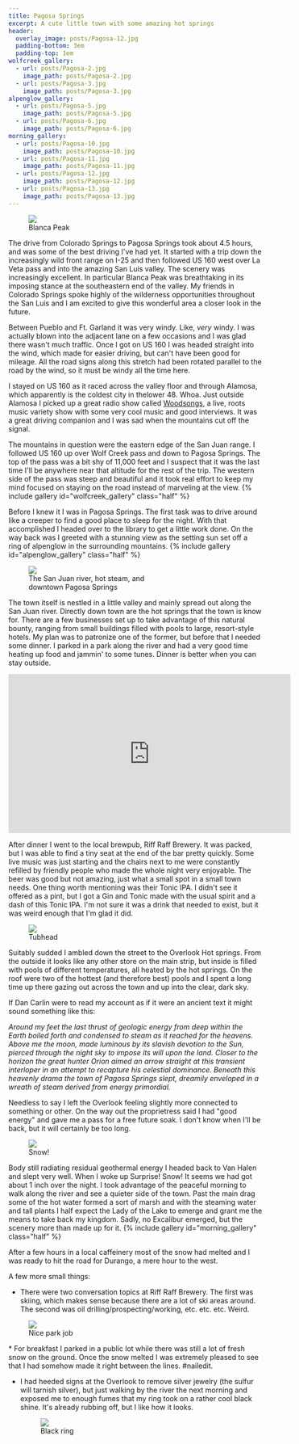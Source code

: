 ```yaml
---
title: Pagosa Springs
excerpt: A cute little town with some amazing hot springs
header:
  overlay_image: posts/Pagosa-12.jpg
  padding-bottom: 3em
  padding-top: 1em
wolfcreek_gallery:
  - url: posts/Pagosa-2.jpg
    image_path: posts/Pagosa-2.jpg
  - url: posts/Pagosa-3.jpg
    image_path: posts/Pagosa-3.jpg
alpenglow_gallery:
  - url: posts/Pagosa-5.jpg
    image_path: posts/Pagosa-5.jpg
  - url: posts/Pagosa-6.jpg
    image_path: posts/Pagosa-6.jpg
morning_gallery:
  - url: posts/Pagosa-10.jpg
    image_path: posts/Pagosa-10.jpg
  - url: posts/Pagosa-11.jpg
    image_path: posts/Pagosa-11.jpg
  - url: posts/Pagosa-12.jpg
    image_path: posts/Pagosa-12.jpg
  - url: posts/Pagosa-13.jpg
    image_path: posts/Pagosa-13.jpg
---
```


<figure class="align-center" style="width:100%">
 <a href="{{ site.url }}{{ site.baseurl }}/images/posts/Pagosa-1.jpg">
 <img src="{{ site.url }}{{ site.baseurl }}/images/posts/Pagosa-1.jpg">
 </a>
 <figcaption>Blanca Peak</figcaption>
</figure>

The drive from Colorado Springs to Pagosa Springs took about 4.5
hours, and was some of the best driving I've had yet. It started with
a trip down the increasingly wild front range on I-25 and then
followed US 160 west over La Veta pass and into the amazing San Luis
valley. The scenery was increasingly excellent. In particular Blanca
Peak was breathtaking in its imposing stance at the southeastern end
of the valley. My friends in Colorado Springs spoke highly of the
wilderness opportunities throughout the San Luis and I am excited to
give this wonderful area a closer look in the future.

Between Pueblo and Ft. Garland it was very windy. Like, *very*
windy. I was actually blown into the adjacent lane on a few occasions
and I was glad there wasn't much traffic. Once I got on US 160 I was
headed straight into the wind, which made for easier driving, but
can't have been good for mileage. All the road signs along this stretch
had been rotated parallel to the road by the wind, so it must be windy
all the time here.

I stayed on US 160 as it raced across the valley floor and through
Alamosa, which apparently is the coldest city in thelower 48.
Whoa. Just outside Alamosa I picked up a great radio show
called [Woodsongs](http://www.woodsongs.com/), a live, roots music
variety show with some very cool music and good interviews. It was a
great driving companion and I was sad when the mountains cut off the
signal.

The mountains in question were the eastern edge of the San Juan
range. I followed US 160 up over Wolf Creek pass and down to Pagosa
Springs. The top of the pass was a bit shy of 11,000 feet and I
suspect that it was the last time I'll be anywhere near that altitude
for the rest of the trip. The western side of the pass was steep and
beautiful and it took real effort to keep my mind focused on staying
on the road instead of marveling at the view.
{% include gallery id="wolfcreek_gallery" class="half" %}

Before I knew it I was in Pagosa Springs. The first task was to drive
around like a creeper to find a good place to sleep for the
night. With that accomplished I headed over to the library to get a
little work done. On the way back was I greeted with a stunning view
as the setting sun set off a ring of alpenglow in the surrounding
mountains.  {% include gallery id="alpenglow_gallery" class="half" %}

<figure class="align-left" style="width:60%">
 <a href="{{ site.url }}{{ site.baseurl }}/images/posts/Pagosa-8.jpg">
 <img src="{{ site.url }}{{ site.baseurl }}/images/posts/Pagosa-8.jpg">
 </a>
 <figcaption>The San Juan river, hot steam, and downtown Pagosa Springs</figcaption>
</figure>

The town itself is nestled in a little valley and mainly spread out
along the San Juan river. Directly down town are the hot springs that
the town is know for. There are a few businesses set up to take
advantage of this natural bounty, ranging from small buildings filled
with pools to large, resort-style hotels. My plan was to patronize one
of the former, but before that I needed some dinner. I parked in a
park along the river and had a very good time heating up food and
jammin' to some tunes. Dinner is better when you can stay outside.
<iframe width="560" height="315" src="https://www.youtube.com/embed/Nc1hJ4-mvJ8" frameborder="0" allowfullscreen></iframe><br>

After dinner I went to the local brewpub, Riff Raff Brewery. It was
packed, but I was able to find a tiny seat at the end of the bar
pretty quickly. Some live music was just starting and the chairs next
to me were constantly refilled by friendly people who made the whole
night very enjoyable. The beer was good but not amazing, just what a
small spot in a small town needs. One thing worth mentioning was their
Tonic IPA. I didn't see it offered as a pint, but I got a Gin and
Tonic made with the usual spirit and a dash of this Tonic IPA. I'm not
sure it was a drink that needed to exist, but it was weird enough that
I'm glad it did.

<figure class="align-right" style="width:40%">
 <a href="{{ site.url }}{{ site.baseurl }}/images/posts/Pagosa-14.jpg">
 <img src="{{ site.url }}{{ site.baseurl }}/images/posts/Pagosa-14.jpg">
 </a>
 <figcaption>Tubhead</figcaption>
</figure>

Suitably sudded I ambled down the street to the Overlook
Hot springs. From the outside it looks like any other store on the main
strip, but inside is filled with pools of different temperatures, all
heated by the hot springs. On the roof were two of the hottest (and
therefore best) pools and I spent a long time up there gazing out
across the town and up into the clear, dark sky.

If Dan Carlin were to read my account as if it were an ancient text it
 might sound something like this:

*Around my feet the last thrust of geologic energy from deep within
the Earth boiled forth and condensed to steam as it reached for the
heavens. Above me the moon, made luminous by its slavish devotion to
the Sun, pierced through the night sky to impose its will upon the
land. Closer to the horizon the great hunter Orion aimed an arrow
straight at this transient interloper in an attempt to recapture his
celestial dominance. Beneath this heavenly drama the town of Pagosa
Springs slept, dreamily enveloped in a wreath of steam derived from
energy primordial.*

Needless to say I left the Overlook feeling slightly more connected to
something or other. On the way out the proprietress said I had "good
energy" and gave me a pass for a free future soak. I don't know when
I'll be back, but it will certainly be too long.

<figure class="align-right" style="width:40%">
 <a href="{{ site.url }}{{ site.baseurl }}/images/posts/Pagosa-16.jpg">
 <img src="{{ site.url }}{{ site.baseurl }}/images/posts/Pagosa-16.jpg">
 </a>
 <figcaption>Snow!</figcaption>
</figure>

Body still radiating residual geothermal energy I headed back to Van
Halen and slept very well. When I woke up Surprise! Snow! It seems we
had got about 1 inch over the night. I took advantage of the peaceful
morning to walk along the river and see a quieter side of the
town. Past the main drag some of the hot water formed a sort of marsh
and with the steaming water and tall plants I half expect the Lady of
the Lake to emerge and grant me the means to take back my
kingdom. Sadly, no Excalibur emerged, but the scenery more than made
up for it.
{% include gallery id="morning_gallery" class="half" %}

After a few hours in a local caffeinery most of the snow had melted and
I was ready to hit the road for Durango, a mere hour to the west.

A few more small things:

* There were two conversation topics at Riff Raff Brewery. The first
  was skiing, which makes sense because there are a lot of ski areas
  around. The second was oil drilling/prospecting/working,
  etc. etc. etc. Weird.

<figure class="align-right" style="width:40%">
   <a href="{{ site.url }}{{ site.baseurl }}/images/posts/Pagosa-17.jpg">
   <img src="{{ site.url }}{{ site.baseurl }}/images/posts/Pagosa-17.jpg">
   </a>
   <figcaption>Nice park job</figcaption>
  </figure>
* For breakfast I parked in a public lot while there was still a lot
  of fresh snow on the ground. Once the snow melted I was extremely
  pleased to see that I had somehow made it right between the
  lines. #nailedit.
  

* I had heeded signs at the Overlook to remove silver jewelry (the
  sulfur will tarnish silver), but just walking by the river the next
  morning and exposed me to enough fumes that my ring took on a rather
  cool black shine. It's already rubbing off, but I like how it looks.
  <figure class="align-right" style="width:30%">
   <a href="{{ site.url }}{{ site.baseurl }}/images/posts/Pagosa-18.jpg">
   <img src="{{ site.url }}{{ site.baseurl }}/images/posts/Pagosa-18.jpg">
   </a>
   <figcaption>Black ring</figcaption>
  </figure>
